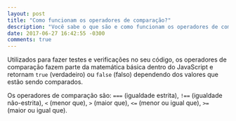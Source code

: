 ```yaml
---
layout: post
title: "Como funcionam os operadores de comparação?"
description: "Você sabe o que são e como funcionam os operadores de comparação no JavaScript?"
date: 2017-06-27 16:42:55 -0300
comments: true
---
```


Utilizados para fazer testes e verificações no seu código, os operadores de comparação fazem parte da matemática básica dentro do JavaScript e retornam `true` (verdadeiro) ou `false` (falso) dependendo dos valores que estão sendo comparados.

Os operadores de comparação são: `===` (igualdade estrita), `!==` (igualdade não-estrita), `<` (menor que), `>` (maior que), `<=` (menor ou igual que), `>=` (maior ou igual que).